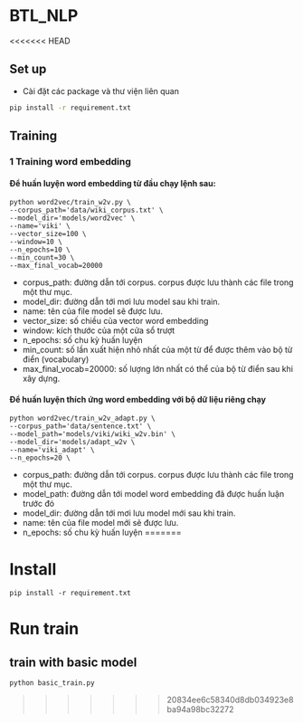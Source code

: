 # BTL_NLP

<<<<<<< HEAD
## Set up
- Cài đặt các package và thư viện liên quan
```bash
pip install -r requirement.txt
```

## Training

### 1 Training word embedding
#### Để huấn luyện word embedding từ đầu chạy lệnh sau:
```
python word2vec/train_w2v.py \
--corpus_path='data/wiki_corpus.txt' \
--model_dir='models/word2vec' \
--name='viki' \
--vector_size=100 \
--window=10 \
--n_epochs=10 \
--min_count=30 \
--max_final_vocab=20000
```
- corpus_path: đường dẫn tới corpus. corpus được lưu thành các file trong một thư mục.
- model_dir: đường dẫn tới mơi lưu model sau khi train.
- name: tên của file model sẽ được lưu.
- vector_size: số chiều của vector word embedding
- window: kích thước của một cửa sổ trượt
- n_epochs: số chu kỳ huấn luyện
- min_count: số lần xuất hiện nhỏ nhất của một từ để được thêm vào bộ từ điển (vocabulary)
- max_final_vocab=20000: số lượng lớn nhất có thể của bộ từ điển sau khi xây dựng.

#### Để huấn luyện thích ứng word embedding với bộ dữ liệu riêng chạy
```
python word2vec/train_w2v_adapt.py \
--corpus_path='data/sentence.txt' \
--model_path='models/viki/wiki_w2v.bin' \
--model_dir='models/adapt_w2v \
--name='viki_adapt' \
--n_epochs=20 \
```
- corpus_path: đường dẫn tới corpus. corpus được lưu thành các file trong một thư mục.
- model_path: đường dẫn tới model word embedding đã được huấn luận trước đó
- model_dir: đường dẫn tới mơi lưu model mới sau khi train.
- name: tên của file model mới sẽ được lưu.
- n_epochs: số chu kỳ huấn luyện
=======
# Install
`pip install -r requirement.txt`

# Run train
## train with basic model
`python basic_train.py`
>>>>>>> 20834ee6c58340d8db034923e8ba94a98bc32272
